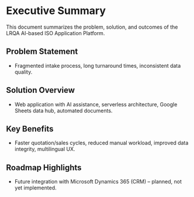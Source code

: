 # Executive Summary

This document summarizes the problem, solution, and outcomes of the LRQA AI-based ISO Application Platform.

## Problem Statement
- Fragmented intake process, long turnaround times, inconsistent data quality.

## Solution Overview
- Web application with AI assistance, serverless architecture, Google Sheets data hub, automated documents.

## Key Benefits
- Faster quotation/sales cycles, reduced manual workload, improved data integrity, multilingual UX.

## Roadmap Highlights
- Future integration with Microsoft Dynamics 365 (CRM) – planned, not yet implemented.
